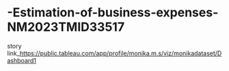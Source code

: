 # -Estimation-of-business-expenses-NM2023TMID33517
 story link_https://public.tableau.com/app/profile/monika.m.s/viz/monikadataset/Dashboard1
